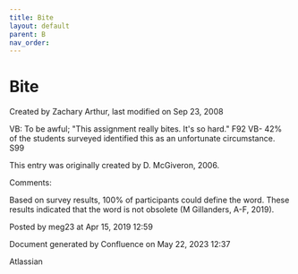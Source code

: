 ```yaml
---
title: Bite
layout: default
parent: B
nav_order:
---
```


# Bite

Created by  Zachary Arthur, last modified on Sep 23, 2008

VB: To be awful; &quot;This assignment really bites. It's so hard.&quot; F92 VB- 42% of the students surveyed identified this as an unfortunate circumstance. S99 

This entry was originally created by D. McGiveron, 2006.

Comments:

Based on survey results, 100% of participants could define the word. These results indicated that the word is not obsolete (M Gillanders, A-F, 2019).

Posted by meg23 at Apr 15, 2019 12:59

Document generated by Confluence on May 22, 2023 12:37

Atlassian
